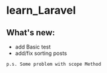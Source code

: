 # learn_Laravel

## What's new:
* add Basic test
* add/fix sorting posts

` p.s. Some problem with scope Method `

